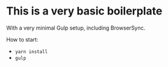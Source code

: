 # This is a very basic boilerplate
With a very minimal Gulp setup, including BrowserSync.

How to start:
* `yarn install`
* `gulp`
